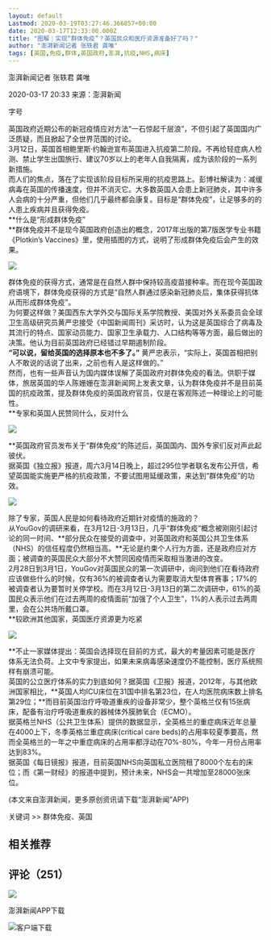 ```yaml
---
layout: default
Lastmod: 2020-03-19T03:27:46.366857+00:00
date: 2020-03-17T12:33:00.000Z
title: "图解｜实现“群体免疫”？英国民众和医疗资源准备好了吗？"
author: "澎湃新闻记者 张轶君 龚唯"
tags: [英国,免疫,群体,英国政府,澎湃,抗疫,NHS,病床]
---
```


澎湃新闻记者 张轶君 龚唯

2020-03-17 20:33 来源：澎湃新闻

字号

英国政府近期公布的新冠疫情应对方法“一石惊起千层浪”，不但引起了英国国内广泛质疑，而且掀起了全世界范围的讨论。  
3月12日，英国首相鲍里斯·约翰逊宣布英国进入抗疫第二阶段。不再给轻症病人检测、禁止学生出国旅行、建议70岁以上的老年人自我隔离，成为该阶段的一系列新措施。  
而人们的焦点，落在了实现该阶段目标所采用的抗疫思路上。彭博社解读为：减缓病毒在英国的传播速度，但并不消灭它。大多数英国人会患上新冠肺炎，其中许多人会病的十分严重，但他们几乎最终都会康复。目标是“群体免疫”，让足够多的的人患上疾病并且获得免疫。  
**什么是“形成群体免疫”  
**群体免疫并不是现今英国政府创造出的概念，2017年出版的第7版医学专业书籍《Plotkin’s Vaccines》里，使用插图的方式，说明了形成群体免疫后会产生的效果。  

![](https://images.weserv.nl/?url=https%3A//imagecloud.thepaper.cn/thepaper/image/57/581/817.jpg)

群体免疫的获得方式，通常是在自然人群中保持较高疫苗接种率。而在现今英国政府语境下，群体免疫获得的方式是“自然人群通过感染新冠肺炎后，集体获得抗体从而形成群体免疫”。  
为何要这样做？美国西东大学外交与国际关系学院教授、美国对外关系委员会全球卫生高级研究员黄严忠接受《中国新闻周刊》采访时，认为这是英国综合了病毒及其流行的特点、国家动员能力、国家卫生承载力、人口结构等等方面，最后做出的决策。他认为目前英国政府已经错过早期遏制阶段。  
**“可以说，留给英国的选择原本也不多了。”** 黄严忠表示，“实际上，英国首相把别人不敢说的话说了出来，之前也有人是这样做的。”  
然而，也有一些声音认为国内媒体误解了英国政府对群体免疫的看法。供职于媒体，旅居英国的华人陈姗姗在澎湃新闻网上发表文章，认为群体免疫并不是目前英国的抗疫政策，提及群体免疫的英国政府官员，仅是在客观陈述一种理论上的可能性。  
**专家和英国人民赞同什么，反对什么  

![](https://images.weserv.nl/?url=https%3A//imagecloud.thepaper.cn/thepaper/image/57/582/11.jpg)

**英国政府官员发布关于“群体免疫”的陈述后，英国国内、国外专家们反对声此起彼伏。  
据英国《独立报》报道，周六3月14日晚上，超过295位学者联名发布公开信，希望英国能实施更严格的抗疫政策，不要试图用延缓政策，来达到“群体免疫”的功效。  

![](https://images.weserv.nl/?url=https%3A//imagecloud.thepaper.cn/thepaper/image/57/581/819.jpg)

除了专家，英国人民是如何看待政府近期针对疫情的施政的？  
从YouGov的调研来看，在3月12日-3月13日，几乎“群体免疫”概念被刚刚引起讨论的同一时间、**部分民众在接受的调查中，对英国政府和英国公共卫生体系（NHS）的信任程度仍然相当高。**无论是约束个人行为方面，还是政府应对方面；被调查的英国民众大部分不大赞同因疫情而采取相当激进的改变。  
2月28日到3月1日，YouGov对英国民众的第一次调研中，询问到他们在看待政府应该做些什么的时候，仅有36%的被调查者认为需要取消大型体育赛事；17%的被调查者认为要暂时关停学校。而在3月12日-3月13日的第二次调研中，61%的英国民众表示他们在过去两周的疫情面前“加强了个人卫生”，1%的人表示过去两周里，会在公共场所戴口罩。  
**较欧洲其他国家，英国医疗资源更为吃紧  

![](https://images.weserv.nl/?url=https%3A//imagecloud.thepaper.cn/thepaper/image/57/581/820.jpg)

  
**不止一家媒体提出：英国会选择现在目前的方式，最大的考量因素可能是医疗体系无法负荷。上文中专家提出，如果未来病毒感染速度仍不能控制，医疗系统照样有崩溃可能。  
英国的公立医疗体系的实力到底如何？据英国《卫报》报道，2012年，与其他欧洲国家相比，**英国人均ICU床位在31国中排名第23位，在人均医院病床数上排名第29位；**而目前英国治疗呼吸道重疾的设备非常少，整个英格兰仅有15张病床，配备有治疗呼吸道重疾的器械体外膜肺氧合（ECMO）。  
据英格兰NHS（公共卫生体系）提供的数据显示，全英格兰的重症病床近年总量在4000上下，冬季英格兰重症病床(critical care beds)的占用率较夏季要高，然而全英格兰的一年之中重症病床的占用率都浮动在70%-80%，今年一月份占用率达到83%。  
据英国《每日镜报》报道，目前英国NHS向英国私立医院租了8000个左右的床位；而《第一财经》的报道中提到，预计未来，NHS会一共增加至28000张床位。

(本文来自澎湃新闻，更多原创资讯请下载“澎湃新闻”APP)

关键词 >> 群体免疫、英国

相关推荐
----

评论（251）
-------

[![](https://images.weserv.nl/?url=https%3A//file.thepaper.cn/www/v3/img/ppzp.jpg%3Ft%3D20160926)](https://www.thepaper.cn/work_us.jsp)

澎湃新闻APP下载

![客户端下载](https://images.weserv.nl/?url=https%3A//file.thepaper.cn/www/v3/img/app_down.png)

